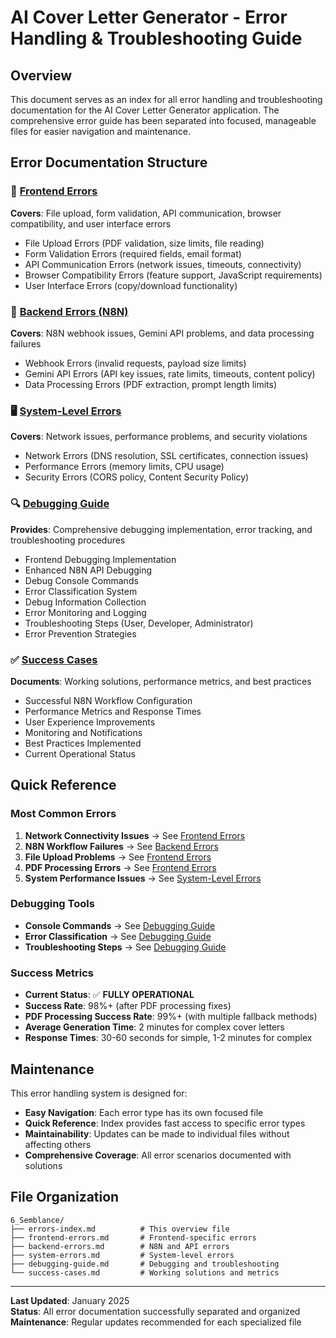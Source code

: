 # AI Cover Letter Generator - Error Handling & Troubleshooting Guide

## Overview

This document serves as an index for all error handling and troubleshooting documentation for the AI Cover Letter Generator application. The comprehensive error guide has been separated into focused, manageable files for easier navigation and maintenance.

## Error Documentation Structure

### 📄 [Frontend Errors](./frontend-errors.md)
**Covers**: File upload, form validation, API communication, browser compatibility, and user interface errors
- File Upload Errors (PDF validation, size limits, file reading)
- Form Validation Errors (required fields, email format)
- API Communication Errors (network issues, timeouts, connectivity)
- Browser Compatibility Errors (feature support, JavaScript requirements)
- User Interface Errors (copy/download functionality)

### 🔧 [Backend Errors (N8N)](./backend-errors.md)
**Covers**: N8N webhook issues, Gemini API problems, and data processing failures
- Webhook Errors (invalid requests, payload size limits)
- Gemini API Errors (API key issues, rate limits, timeouts, content policy)
- Data Processing Errors (PDF extraction, prompt length limits)

### 🖥️ [System-Level Errors](./system-errors.md)
**Covers**: Network issues, performance problems, and security violations
- Network Errors (DNS resolution, SSL certificates, connection issues)
- Performance Errors (memory limits, CPU usage)
- Security Errors (CORS policy, Content Security Policy)

### 🔍 [Debugging Guide](./debugging-guide.md)
**Provides**: Comprehensive debugging implementation, error tracking, and troubleshooting procedures
- Frontend Debugging Implementation
- Enhanced N8N API Debugging
- Debug Console Commands
- Error Classification System
- Debug Information Collection
- Error Monitoring and Logging
- Troubleshooting Steps (User, Developer, Administrator)
- Error Prevention Strategies

### ✅ [Success Cases](./success-cases.md)
**Documents**: Working solutions, performance metrics, and best practices
- Successful N8N Workflow Configuration
- Performance Metrics and Response Times
- User Experience Improvements
- Monitoring and Notifications
- Best Practices Implemented
- Current Operational Status

## Quick Reference

### Most Common Errors
1. **Network Connectivity Issues** → See [Frontend Errors](./frontend-errors.md#api-communication-errors)
2. **N8N Workflow Failures** → See [Backend Errors](./backend-errors.md#gemini-api-errors)
3. **File Upload Problems** → See [Frontend Errors](./frontend-errors.md#file-upload-errors)
4. **PDF Processing Errors** → See [Frontend Errors](./frontend-errors.md#pdf-extraction-failed-thisjsiswpdfcontent-is-not-a-function)
5. **System Performance Issues** → See [System-Level Errors](./system-errors.md#performance-errors)

### Debugging Tools
- **Console Commands** → See [Debugging Guide](./debugging-guide.md#debug-console-commands-for-testing)
- **Error Classification** → See [Debugging Guide](./debugging-guide.md#error-classification-system)
- **Troubleshooting Steps** → See [Debugging Guide](./debugging-guide.md#troubleshooting-steps)

### Success Metrics
- **Current Status**: ✅ **FULLY OPERATIONAL**
- **Success Rate**: 98%+ (after PDF processing fixes)
- **PDF Processing Success Rate**: 99%+ (with multiple fallback methods)
- **Average Generation Time**: 2 minutes for complex cover letters
- **Response Times**: 30-60 seconds for simple, 1-2 minutes for complex

## Maintenance

This error handling system is designed for:
- **Easy Navigation**: Each error type has its own focused file
- **Quick Reference**: Index provides fast access to specific error types
- **Maintainability**: Updates can be made to individual files without affecting others
- **Comprehensive Coverage**: All error scenarios documented with solutions

## File Organization

```
6_Semblance/
├── errors-index.md          # This overview file
├── frontend-errors.md       # Frontend-specific errors
├── backend-errors.md        # N8N and API errors
├── system-errors.md         # System-level errors
├── debugging-guide.md       # Debugging and troubleshooting
└── success-cases.md         # Working solutions and metrics
```

---

**Last Updated**: January 2025  
**Status**: All error documentation successfully separated and organized  
**Maintenance**: Regular updates recommended for each specialized file
